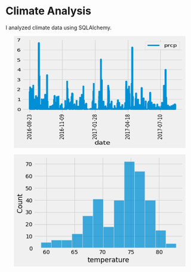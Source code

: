 # Climate Analysis

I analyzed climate data using SQLAlchemy. 

<p align="center">
  <img width="460" height="300" src="sa1.png">
</p>

<p align="center">
  <img width="460" height="300" src="sa2.png">
</p>
